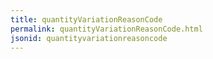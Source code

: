 ```yaml
---
title: quantityVariationReasonCode
permalink: quantityVariationReasonCode.html
jsonid: quantityvariationreasoncode
---
```

